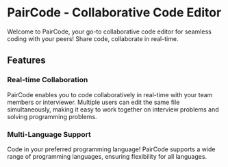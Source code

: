 # PairCode - Collaborative Code Editor

Welcome to PairCode, your go-to collaborative code editor for seamless coding with your peers! Share code, collaborate in real-time.

## Features

### Real-time Collaboration
PairCode enables you to code collaboratively in real-time with your team members or interviewer. Multiple users can edit the same file simultaneously, making it easy to work together on interview problems and solving programming problems.

### Multi-Language Support
Code in your preferred programming language! PairCode supports a wide range of programming languages, ensuring flexibility for all languages.


